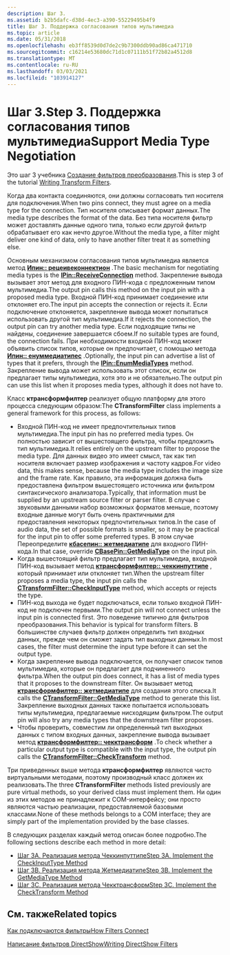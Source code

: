 ```yaml
---
description: Шаг 3.
ms.assetid: b2b5dafc-d38d-4ec3-a390-55229495b4f9
title: Шаг 3. Поддержка согласования типов мультимедиа
ms.topic: article
ms.date: 05/31/2018
ms.openlocfilehash: eb3ff8539d0d7de2c9b7300ddb90ad86ca471710
ms.sourcegitcommit: c16214e53680dc71d1c07111b51f72b82a4512d8
ms.translationtype: MT
ms.contentlocale: ru-RU
ms.lasthandoff: 03/03/2021
ms.locfileid: "103914127"
---
```

# <a name="step-3-support-media-type-negotiation"></a><span data-ttu-id="7832c-104">Шаг 3.</span><span class="sxs-lookup"><span data-stu-id="7832c-104">Step 3.</span></span> <span data-ttu-id="7832c-105">Поддержка согласования типов мультимедиа</span><span class="sxs-lookup"><span data-stu-id="7832c-105">Support Media Type Negotiation</span></span>

<span data-ttu-id="7832c-106">Это шаг 3 учебника [Создание фильтров преобразования](writing-transform-filters.md).</span><span class="sxs-lookup"><span data-stu-id="7832c-106">This is step 3 of the tutorial [Writing Transform Filters](writing-transform-filters.md).</span></span>

<span data-ttu-id="7832c-107">Когда два контакта соединяются, они должны согласовать тип носителя для подключения.</span><span class="sxs-lookup"><span data-stu-id="7832c-107">When two pins connect, they must agree on a media type for the connection.</span></span> <span data-ttu-id="7832c-108">Тип носителя описывает формат данных.</span><span class="sxs-lookup"><span data-stu-id="7832c-108">The media type describes the format of the data.</span></span> <span data-ttu-id="7832c-109">Без типа носителя фильтр может доставлять данные одного типа, только если другой фильтр обрабатывает его как нечто другое.</span><span class="sxs-lookup"><span data-stu-id="7832c-109">Without the media type, a filter might deliver one kind of data, only to have another filter treat it as something else.</span></span>

<span data-ttu-id="7832c-110">Основным механизмом согласования типов мультимедиа является метод [**Ипин:: рецеивеконнектион**](/windows/desktop/api/Strmif/nf-strmif-ipin-receiveconnection) .</span><span class="sxs-lookup"><span data-stu-id="7832c-110">The basic mechanism for negotiating media types is the [**IPin::ReceiveConnection**](/windows/desktop/api/Strmif/nf-strmif-ipin-receiveconnection) method.</span></span> <span data-ttu-id="7832c-111">Закрепление вывода вызывает этот метод для входного ПИН-кода с предложенным типом мультимедиа.</span><span class="sxs-lookup"><span data-stu-id="7832c-111">The output pin calls this method on the input pin with a proposed media type.</span></span> <span data-ttu-id="7832c-112">Входной ПИН-код принимает соединение или отклоняет его.</span><span class="sxs-lookup"><span data-stu-id="7832c-112">The input pin accepts the connection or rejects it.</span></span> <span data-ttu-id="7832c-113">Если подключение отклоняется, закрепление вывода может попытаться использовать другой тип мультимедиа.</span><span class="sxs-lookup"><span data-stu-id="7832c-113">If it rejects the connection, the output pin can try another media type.</span></span> <span data-ttu-id="7832c-114">Если подходящие типы не найдены, соединение завершается сбоем.</span><span class="sxs-lookup"><span data-stu-id="7832c-114">If no suitable types are found, the connection fails.</span></span> <span data-ttu-id="7832c-115">При необходимости входной ПИН-код может объявить список типов, которые он предпочитает, с помощью метода [**Ипин:: енуммедиатипес**](/windows/desktop/api/Strmif/nf-strmif-ipin-enummediatypes) .</span><span class="sxs-lookup"><span data-stu-id="7832c-115">Optionally, the input pin can advertise a list of types that it prefers, through the [**IPin::EnumMediaTypes**](/windows/desktop/api/Strmif/nf-strmif-ipin-enummediatypes) method.</span></span> <span data-ttu-id="7832c-116">Закрепление вывода может использовать этот список, если он предлагает типы мультимедиа, хотя это и не обязательно.</span><span class="sxs-lookup"><span data-stu-id="7832c-116">The output pin can use this list when it proposes media types, although it does not have to.</span></span>

<span data-ttu-id="7832c-117">Класс **ктрансформфилтер** реализует общую платформу для этого процесса следующим образом:</span><span class="sxs-lookup"><span data-stu-id="7832c-117">The **CTransformFilter** class implements a general framework for this process, as follows:</span></span>

-   <span data-ttu-id="7832c-118">Входной ПИН-код не имеет предпочтительных типов мультимедиа.</span><span class="sxs-lookup"><span data-stu-id="7832c-118">The input pin has no preferred media types.</span></span> <span data-ttu-id="7832c-119">Он полностью зависит от вышестоящего фильтра, чтобы предложить тип мультимедиа.</span><span class="sxs-lookup"><span data-stu-id="7832c-119">It relies entirely on the upstream filter to propose the media type.</span></span> <span data-ttu-id="7832c-120">Для данных видео это имеет смысл, так как тип носителя включает размер изображения и частоту кадров.</span><span class="sxs-lookup"><span data-stu-id="7832c-120">For video data, this makes sense, because the media type includes the image size and the frame rate.</span></span> <span data-ttu-id="7832c-121">Как правило, эта информация должна быть предоставлена фильтром вышестоящего источника или фильтром синтаксического анализатора.</span><span class="sxs-lookup"><span data-stu-id="7832c-121">Typically, that information must be supplied by an upstream source filter or parser filter.</span></span> <span data-ttu-id="7832c-122">В случае с звуковыми данными набор возможных форматов меньше, поэтому входные данные могут быть очень практичными для предоставления некоторых предпочтительных типов.</span><span class="sxs-lookup"><span data-stu-id="7832c-122">In the case of audio data, the set of possible formats is smaller, so it may be practical for the input pin to offer some preferred types.</span></span> <span data-ttu-id="7832c-123">В этом случае Переопределите [**кбасепин:: жетмедиатипе**](cbasepin-getmediatype.md) для входного ПИН-кода.</span><span class="sxs-lookup"><span data-stu-id="7832c-123">In that case, override [**CBasePin::GetMediaType**](cbasepin-getmediatype.md) on the input pin.</span></span>
-   <span data-ttu-id="7832c-124">Когда вышестоящий фильтр предлагает тип мультимедиа, входной ПИН-код вызывает метод [**ктрансформфилтер:: чеккинпуттипе**](ctransformfilter-checkinputtype.md) , который принимает или отклоняет тип.</span><span class="sxs-lookup"><span data-stu-id="7832c-124">When the upstream filter proposes a media type, the input pin calls the [**CTransformFilter::CheckInputType**](ctransformfilter-checkinputtype.md) method, which accepts or rejects the type.</span></span>
-   <span data-ttu-id="7832c-125">ПИН-код выхода не будет подключаться, если только входной ПИН-код не подключен первыми.</span><span class="sxs-lookup"><span data-stu-id="7832c-125">The output pin will not connect unless the input pin is connected first.</span></span> <span data-ttu-id="7832c-126">Это поведение типично для фильтров преобразования.</span><span class="sxs-lookup"><span data-stu-id="7832c-126">This behavior is typical for transform filters.</span></span> <span data-ttu-id="7832c-127">В большинстве случаев фильтр должен определить тип входных данных, прежде чем он сможет задать тип выходных данных.</span><span class="sxs-lookup"><span data-stu-id="7832c-127">In most cases, the filter must determine the input type before it can set the output type.</span></span>
-   <span data-ttu-id="7832c-128">Когда закрепление вывода подключается, он получает список типов мультимедиа, которые он предлагает для подчиненного фильтра.</span><span class="sxs-lookup"><span data-stu-id="7832c-128">When the output pin does connect, it has a list of media types that it proposes to the downstream filter.</span></span> <span data-ttu-id="7832c-129">Он вызывает метод [**ктрансформфилтер:: жетмедиатипе**](ctransformfilter-getmediatype.md) для создания этого списка.</span><span class="sxs-lookup"><span data-stu-id="7832c-129">It calls the [**CTransformFilter::GetMediaType**](ctransformfilter-getmediatype.md) method to generate this list.</span></span> <span data-ttu-id="7832c-130">Закрепление выходных данных также попытается использовать типы мультимедиа, предлагаемые нисходящим фильтром.</span><span class="sxs-lookup"><span data-stu-id="7832c-130">The output pin will also try any media types that the downstream filter proposes.</span></span>
-   <span data-ttu-id="7832c-131">Чтобы проверить, совместим ли определенный тип выходных данных с типом входных данных, закрепление вывода вызывает метод [**ктрансформфилтер:: чекктрансформ**](ctransformfilter-checktransform.md) .</span><span class="sxs-lookup"><span data-stu-id="7832c-131">To check whether a particular output type is compatible with the input type, the output pin calls the [**CTransformFilter::CheckTransform**](ctransformfilter-checktransform.md) method.</span></span>

<span data-ttu-id="7832c-132">Три приведенных выше метода **ктрансформфилтер** являются чисто виртуальными методами, поэтому производный класс должен их реализовать.</span><span class="sxs-lookup"><span data-stu-id="7832c-132">The three **CTransformFilter** methods listed previously are pure virtual methods, so your derived class must implement them.</span></span> <span data-ttu-id="7832c-133">Ни один из этих методов не принадлежит к COM-интерфейсу; они просто являются частью реализации, предоставляемой базовыми классами.</span><span class="sxs-lookup"><span data-stu-id="7832c-133">None of these methods belongs to a COM interface; they are simply part of the implementation provided by the base classes.</span></span>

<span data-ttu-id="7832c-134">В следующих разделах каждый метод описан более подробно.</span><span class="sxs-lookup"><span data-stu-id="7832c-134">The following sections describe each method in more detail:</span></span>

-   [<span data-ttu-id="7832c-135">Шаг 3A. Реализация метода Чеккинпуттипе</span><span class="sxs-lookup"><span data-stu-id="7832c-135">Step 3A. Implement the CheckInputType Method</span></span>](step-3a--implement-the-checkinputtype-method.md)
-   [<span data-ttu-id="7832c-136">Шаг 3B. Реализация метода Жетмедиатипе</span><span class="sxs-lookup"><span data-stu-id="7832c-136">Step 3B. Implement the GetMediaType Method</span></span>](step-3b--implement-the-getmediatype-method.md)
-   [<span data-ttu-id="7832c-137">Шаг 3C. Реализация метода Чекктрансформ</span><span class="sxs-lookup"><span data-stu-id="7832c-137">Step 3C. Implement the CheckTransform Method</span></span>](step-3c--implement-the-checktransform-method.md)

## <a name="related-topics"></a><span data-ttu-id="7832c-138">См. также</span><span class="sxs-lookup"><span data-stu-id="7832c-138">Related topics</span></span>

<dl> <dt>

[<span data-ttu-id="7832c-139">Как подключаются фильтры</span><span class="sxs-lookup"><span data-stu-id="7832c-139">How Filters Connect</span></span>](how-filters-connect.md)
</dt> <dt>

[<span data-ttu-id="7832c-140">Написание фильтров DirectShow</span><span class="sxs-lookup"><span data-stu-id="7832c-140">Writing DirectShow Filters</span></span>](writing-directshow-filters.md)
</dt> </dl>

 

 




